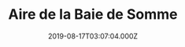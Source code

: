 ---
date: 2019-08-17T03:07:04.000Z
title: Aire de la Baie de Somme
latitude: 50.16774279477733
longitude: 1.7547994395395308
category: checkin
---